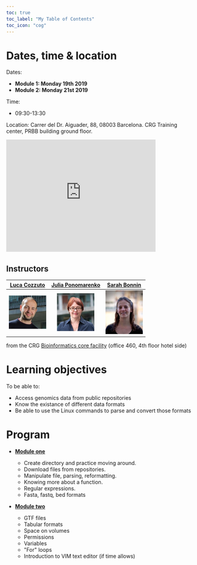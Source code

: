 ```yaml
---
toc: true
toc_label: "My Table of Contents"
toc_icon: "cog"
---
```


# Dates, time & location
Dates:
* **Module 1: Monday 19th 2019**
* **Module 2: Monday 21st 2019**

Time:
* 09:30-13:30 

Location:
Carrer del Dr. Aiguader, 88, 08003 Barcelona.
CRG Training center, PRBB building ground floor. 

<iframe src="https://www.google.com/maps/embed?pb=!1m14!1m8!1m3!1d11973.94726186489!2d2.1942455!3d41.3852331!3m2!1i1024!2i768!4f13.1!3m3!1m2!1s0x0%3A0x81e449abea5aae0e!2sPRBB+Parc+de+Recerca+Biom%C3%A8dica+de+Barcelona!5e0!3m2!1sit!2ses!4v1551808726678" width="400" height="300" frameborder="0" style="border:0" allowfullscreen></iframe>

## Instructors

|[Luca Cozzuto](mailto:luca.cozzuto@crg.eu)| [Julia Ponomarenko](mailto:julia.ponomarenko@crg.eu)  | [Sarah Bonnin](mailto:sarah.bonnin@crg.eu) |
| :---:  | :---:  | :---:  |
|<a href="https://biocore.crg.eu/wiki/User:Lcozzuto"><img src="pics/lcozzuto.jpg" width="100"/> </a> |<a href="https://biocore.crg.eu/wiki/User:Jponomarenko"><img src="pics/ponomarenko.JPG" width="100"/> </a> |<a href="https://biocore.crg.eu/wiki/User:SBonnin"><img src="pics/sbonnin.jpg" width="100"/></a> | 


from the CRG [Bioinformatics core facility](https://biocore.crg.eu/) (office 460, 4th floor hotel side)

# Learning objectives
To be able to:
* Access genomics data from public repositories
* Know the existance of different data formats
* Be able to use the Linux commands to parse and convert those formats

# Program
* [**Module one**](https://biocorecrg.github.io/advanced_linux_2019/Module1)
	* Create directory and practice moving around.
	* Download files from repositories. 
	* Manipulate file, parsing, reformatting.
	* Knowing more about a function.
	* Regular expressions.
	* Fasta, fastq, bed formats

* [**Module two**](https://biocorecrg.github.io/advanced_linux_2019/Module2)
	* GTF files
	* Tabular formats
	* Space on volumes
	* Permissions
	* Variables
	* "For" loops
	* Introduction to VIM text editor (if time allows)
